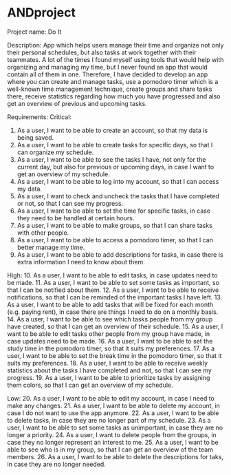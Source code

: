 # ANDproject

Project name: Do It

Description: App which helps users manage their time and organize not only their personal schedules, but also tasks at work together with their teammates. A lot of the times I found myself using tools that would help with organizing and managing my time, but I never found an app that would contain all of them in one. Therefore, I have decided to develop an app where you can create and manage tasks, use a pomodoro timer which is a well-known time management technique, create groups and share tasks there, receive statistics regarding how much you have progressed and also get an overview of previous and upcoming tasks. 

Requirements:
Critical:
1. As a user, I want to be able to create an account, so that my data is being saved.
2. As a user, I want to be able to create tasks for specific days, so that I can organize my schedule.
3. As a user, I want to be able to see the tasks I have, not only for the current day, but also for previous or upcoming days, in case I want to get an overview of my schedule.
4. As a user, I want to be able to log into my account, so that I can access my data. 
5. As a user, I want to check and uncheck the tasks that I have completed or not, so that I can see my progress.
6. As a user, I want to be able to set the time for specific tasks, in case they need to be handled at certain hours. 
7. As a user, I want to be able to make groups, so that I can share tasks with other people.
8. As a user, I want to be able to access a pomodoro timer, so that I can better manage my time.
9. As a user, I want to be able to add descriptions for tasks, in case there is extra information I need to know about them.


High:
10. As a user, I want to be able to edit tasks, in case updates need to be made. 
11. As a user, I want to be able to set some tasks as important, so that I can be notified about them.
12. As a user, I want to be able to receive notifications, so that I can be reminded of the important tasks I have left.
13. As a user, I want to be able to add tasks that will be fixed for each month (e.g. paying rent), in case there are things I need to do on a monthly basis.
14. As a user, I want to be able to see which tasks people from my group have created, so that I can get an overview of their schedule. 
15. As a user, I want to be able to edit tasks other people from my group have made, in case updates need to be made.
16. As a user, I want to be able to set the study time in the pomodoro timer, so that it suits my preferences.
17. As a user, I want to be able to set the break time in the pomodoro timer, so that it suits my preferences. 
18. As a user, I want to be able to receive weekly statistics about the tasks I have completed and not, so that I can see my progress.
19. As a user, I want to be able to prioritize tasks by assigning them colors, so that I can get an overview of my schedule. 


Low:
20. As a user, I want to be able to edit my account, in case I need to make any changes.
21. As a user, I want to be able to delete my account, in case I do not want to use the app anymore. 
22. As a user, I want to be able to delete tasks, in case they are no longer part of my schedule.
23. As a user, I want to be able to set some tasks as unimportant, in case they are no longer a priority.
24. As a user, I want to delete people from the groups, in case they no longer represent an interest to me.
25. As a user, I want to be able to see who is in my group, so that I can get an overview of the team members.
26. As a user, I want to be able to delete the descriptions for taks, in case they are no longer needed. 
